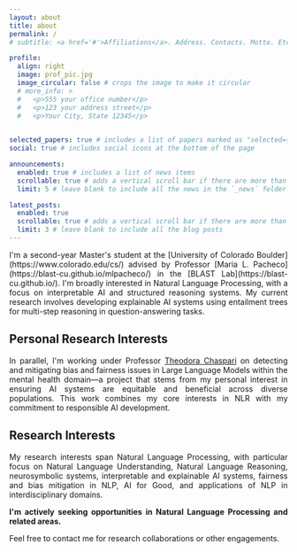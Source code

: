 ```yaml
---
layout: about
title: about
permalink: /
# subtitle: <a href='#'>Affiliations</a>. Address. Contacts. Motto. Etc.

profile:
  align: right
  image: prof_pic.jpg
  image_circular: false # crops the image to make it circular
  # more_info: >
  #   <p>555 your office number</p>
  #   <p>123 your address street</p>
  #   <p>Your City, State 12345</p>
    

selected_papers: true # includes a list of papers marked as "selected={true}"
social: true # includes social icons at the bottom of the page

announcements:
  enabled: true # includes a list of news items
  scrollable: true # adds a vertical scroll bar if there are more than 3 news items
  limit: 5 # leave blank to include all the news in the `_news` folder

latest_posts:
  enabled: true
  scrollable: true # adds a vertical scroll bar if there are more than 3 new posts items
  limit: 3 # leave blank to include all the blog posts
---
```

<style>
.justified-text {
  text-align: justify;
  clear: both;
}
</style>
<div class="justified-text" markdown="1">
I'm a second-year Master's student at the [University of Colorado Boulder](https://www.colorado.edu/cs/) advised by Professor [Maria L. Pacheco](https://blast-cu.github.io/mlpacheco/) in the [BLAST Lab](https://blast-cu.github.io/). I'm broadly interested in Natural Language Processing, with a focus on interpretable AI and structured reasoning systems. My current research involves developing explainable AI systems using entailment trees for multi-step reasoning in question-answering tasks.

## Personal Research Interests

In parallel, I'm working under Professor [Theodora Chaspari](https://www.colorado.edu/cs/theodora-chaspari) on detecting and mitigating bias and fairness issues in Large Language Models within the mental health domain—a project that stems from my personal interest in ensuring AI systems are equitable and beneficial across diverse populations. This work combines my core interests in NLR with my commitment to responsible AI development.

## Research Interests

My research interests span Natural Language Processing, with particular focus on Natural Language Understanding, Natural Language Reasoning, neurosymbolic systems, interpretable and explainable AI systems, fairness and bias mitigation in NLP, AI for Good, and applications of NLP in interdisciplinary domains.

**I'm actively seeking opportunities in Natural Language Processing and related areas.**

Feel free to contact me for research collaborations or other engagements.
</div>